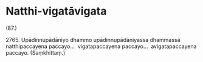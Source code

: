 

# Natthi-vigatāvigata






(87.)

2765\. Upādinnupādāniyo dhammo upādinnupādāniyassa dhammassa natthipaccayena paccayo…  vigatapaccayena paccayo…  avigatapaccayena paccayo. (Saṃkhittaṃ.)



